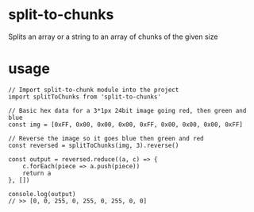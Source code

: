 # split-to-chunks
Splits an array or a string to an array of chunks of the given size

# usage

```
// Import split-to-chunk module into the project
import splitToChunks from 'split-to-chunks'

// Basic hex data for a 3*1px 24bit image going red, then green and blue
const img = [0xFF, 0x00, 0x00, 0x00, 0xFF, 0x00, 0x00, 0x00, 0xFF]

// Reverse the image so it goes blue then green and red
const reversed = splitToChunks(img, 3).reverse()

const output = reversed.reduce((a, c) => {
    c.forEach(piece => a.push(piece))
    return a
}, [])

console.log(output)
// >> [0, 0, 255, 0, 255, 0, 255, 0, 0]
```
